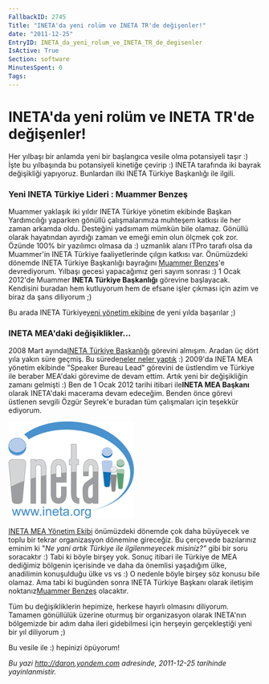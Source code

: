 ```yaml
---
FallbackID: 2745
Title: "INETA'da yeni rolüm ve INETA TR'de değişenler!"
date: "2011-12-25"
EntryID: INETA_da_yeni_rolum_ve_INETA_TR_de_degisenler
IsActive: True
Section: software
MinutesSpent: 0
Tags: 
---
```

# INETA'da yeni rolüm ve INETA TR'de değişenler!
Her yılbaşı bir anlamda yeni bir başlangıca vesile olma potansiyeli
taşır :) İşte bu yılbaşında bu potansiyeli kinetiğe çevirip :) INETA
tarafında iki bayrak değişikliği yapıyoruz. Bunlardan ilki INETA Türkiye
Başkanlığı ile ilgili.

### **Yeni INETA Türkiye Lideri : Muammer Benzeş**

Muammer yaklaşık iki yıldır INETA Türkiye yönetim ekibinde Başkan
Yardımcılığı yaparken gönüllü çalışmalarımıza muhteşem katkısı ile her
zaman arkamda oldu. Desteğini yadsımam mümkün bile olamaz. Gönüllü
olarak hayatından ayırdığı zaman ve emeği emin olun ölçmek çok zor.
Özünde 100% bir yazılımcı olmasa da :) uzmanlık alanı ITPro tarafı olsa
da Muammer'in INETA Türkiye faaliyetlerinde çılgın katkısı var.
Önümüzdeki dönemde INETA Türkiye Başkanlığı bayrağını [Muammer
Benzeş](http://www.muammerbenzes.com/)'e devrediyorum. Yılbaşı gecesi
yapacağımız geri sayım sonrası :) 1 Ocak 2012'de Muammer **INETA Türkiye
Başkanlığı** görevine başlayacak. Kendisini buradan hem kutluyorum hem
de efsane işler çıkması için azim ve biraz da şans diliyorum ;)

Bu arada INETA Türkiye[yeni yönetim
ekibine](http://www.inetatr.org/yonetim-kurulu) de yeni yılda başarılar
;)

### INETA MEA'daki değişiklikler...

2008 Mart ayında[INETA Türkiye
Başkanlığı](http://daron.yondem.com/tr/post/3411a3af-2850-40d6-8faa-1e8fa698330c)
görevini almışım. Aradan üç dört yıla yakın süre geçmiş. Bu sürede[neler
neler yaptık](http://daron.yondem.com/tr/search/INETA) :) 2009'da INETA
MEA yönetim ekibinde "Speaker Bureau Lead" görevini de üstlendim ve
Türkiye ile beraber MEA'daki görevime de devam ettim. Artık yeni bir
değişikliğin zamanı gelmişti :) Ben de 1 Ocak 2012 tarihi itibari
ile**INETA MEA Başkanı** olarak INETA'daki macerama devam edeceğim.
Benden önce görevi üstlenen sevgili Özgür Seyrek'e buradan tüm
çalışmaları için teşekkür ediyorum.

![INETA Logo](media/INETA_da_yeni_rolum_ve_INETA_TR_de_degisenler/ineta.png)

[INETA MEA Yönetim Ekibi](http://mea.ineta.org/mea-board) önümüzdeki
dönemde çok daha büyüyecek ve toplu bir tekrar organizasyon dönemine
gireceğiz. Bu çerçevede bazılarınız eminim ki "*Ne yani artık Türkiye
ile ilgilenmeyecek misiniz?"* gibi bir soru soracaktır :) Tabi ki böyle
birşey yok. Sonuç itibari ile Türkiye de MEA dediğimiz bölgenin
içerisinde ve daha da önemlisi yaşadığım ülke, anadilimin konuşulduğu
ülke vs vs :) O nedenle böyle birşey söz konusu bile olamaz. Ama tabi ki
bugünden sonra INETA Türkiye Başkanı olarak iletişim noktanız[Muammer
Benzeş](http://www.muammerbenzes.com/) olacaktır.

Tüm bu değişikliklerin hepimize, herkese hayırlı olmasını diliyorum.
Tamamen gönüllülük üzerine oturmuş bir organizasyon olarak INETA'nın
bölgemizde bir adım daha ileri gidebilmesi için herşeyin gerçekleştiği
yeni bir yıl diliyorum ;)

Bu vesile ile :) hepinizi öpüyorum!



*Bu yazi http://daron.yondem.com adresinde, 2011-12-25 tarihinde yayinlanmistir.*
